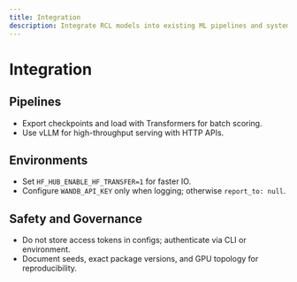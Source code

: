 ```yaml
---
title: Integration
description: Integrate RCL models into existing ML pipelines and systems.
---
```


# Integration

## Pipelines

- Export checkpoints and load with Transformers for batch scoring.
- Use vLLM for high-throughput serving with HTTP APIs.

## Environments

- Set `HF_HUB_ENABLE_HF_TRANSFER=1` for faster IO.
- Configure `WANDB_API_KEY` only when logging; otherwise `report_to: null`.

## Safety and Governance

- Do not store access tokens in configs; authenticate via CLI or environment.
- Document seeds, exact package versions, and GPU topology for reproducibility.

